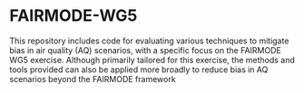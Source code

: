 # FAIRMODE-WG5

This repository includes code for evaluating various techniques to mitigate bias in air quality (AQ) scenarios, with a specific focus on the FAIRMODE WG5 exercise. Although primarily tailored for this exercise, the methods and tools provided can also be applied more broadly to reduce bias in AQ scenarios beyond the FAIRMODE framework
